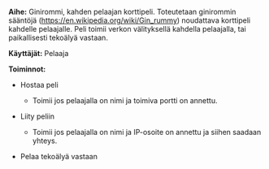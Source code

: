 **Aihe:** Ginirommi, kahden pelaajan korttipeli. Toteutetaan ginirommin sääntöjä (https://en.wikipedia.org/wiki/Gin_rummy)
noudattava korttipeli kahdelle pelaajalle. Peli toimii verkon välityksellä kahdella pelaajalla, tai paikallisesti tekoälyä vastaan.

**Käyttäjät:** Pelaaja

**Toiminnot:**
    
* Hostaa peli
  * Toimii jos pelaajalla on nimi ja toimiva portti on annettu.
    
* Liity peliin
  * Toimii jos pelaajalla on nimi ja IP-osoite on annettu ja siihen saadaan yhteys.
    
* Pelaa tekoälyä vastaan
